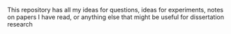 This repository has all my ideas for questions, ideas for experiments, notes on papers I have read, or anything else that might be useful for dissertation research
